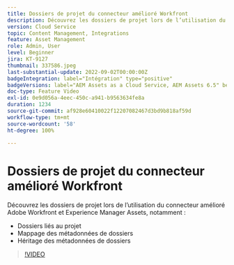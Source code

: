 ```yaml
---
title: Dossiers de projet du connecteur amélioré Workfront
description: Découvrez les dossiers de projet lors de l’utilisation du connecteur amélioré Adobe Workfront et Experience Manager Assets.
version: Cloud Service
topic: Content Management, Integrations
feature: Asset Management
role: Admin, User
level: Beginner
jira: KT-9127
thumbnail: 337586.jpeg
last-substantial-update: 2022-09-02T00:00:00Z
badgeIntegration: label="Intégration" type="positive"
badgeVersions: label="AEM Assets as a Cloud Service, AEM Assets 6.5" before-title="false"
doc-type: Feature Video
exl-id: 0e9d056a-4eec-450c-a941-b9563634fe8a
duration: 1234
source-git-commit: af928e60410022f12207082467d3bd9b818af59d
workflow-type: tm+mt
source-wordcount: '58'
ht-degree: 100%

---
```


# Dossiers de projet du connecteur amélioré Workfront

Découvrez les dossiers de projet lors de l’utilisation du connecteur amélioré Adobe Workfront et Experience Manager Assets, notamment :

+ Dossiers liés au projet
+ Mappage des métadonnées de dossiers
+ Héritage des métadonnées de dossiers

>[!VIDEO](https://video.tv.adobe.com/v/337586?quality=12&learn=on)
